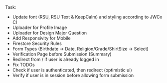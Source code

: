Task:

* Update font (RSU, RSU Text & KeepCalm) and styling according to JWCx CI
* Uploader for Profile Image
* Uploader for Design Major Question
* Add Responsivity for Mobile
* Firestore Security Rules
* Form Types (Birthdate -> Date, Religion/Grade/ShirtSize -> Select)
* Verification Page before Submission (Summary)
* Redirect from / if user is already logged in
* Fix TODOs
* Check if user is authenticated, then redirect (optimistic ui)
* Verify if user is in session before allowing form submission
